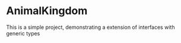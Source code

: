 AnimalKingdom
=============

This is a simple project, demonstrating a extension of interfaces with generic types
